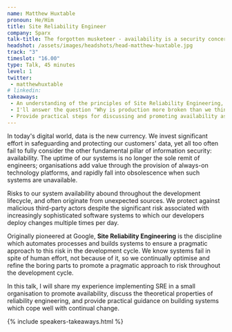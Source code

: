 ```yaml
---
name: Matthew Huxtable
pronoun: He/Him
title: Site Reliability Engineer
company: Sparx
talk-title: The forgotten musketeer - availability is a security concern too!
headshot: /assets/images/headshots/head-matthew-huxtable.jpg
track: "3"
timeslot: "16.00"
type: Talk, 45 minutes
level: 1
twitter:
 - matthewhuxtable
# linkedin: 
takeaways:
 - An understanding of the principles of Site Reliability Engineering, its suitability as a modern approach to operations (and not just by technology/development companies!), and practical steps for its implementation
 - I'll answer the question "Why is production more broken than we think?", briefly consider external cyber threats (although these are well-covered elsewhere), and address fundamental fallacies with many approaches to system/software quality assurance/testing
 - Provide practical steps for discussing and promoting availability as a first-class concern with technology leads, product owners, and other key decision makers to ensure it receives the visibility it requires to allow strategy to be set and risks understood.
---
```


In today's digital world, data is the new currency. We invest significant effort in safeguarding and protecting our customers' data, yet all too often fail to fully consider the other fundamental pillar of information security: availability. The uptime of our systems is no longer the sole remit of engineers; organisations add value through the provision of always-on technology platforms, and rapidly fall into obsolescence when such systems are unavailable.

Risks to our system availability abound throughout the development lifecycle, and often originate from unexpected sources. We protect against malicious third-party actors despite the significant risk associated with increasingly sophisticated software systems to which our developers deploy changes multiple times per day.

Originally pioneered at Google, <strong>Site Reliability Engineering</strong> is the discipline which automates processes and builds systems to ensure a pragmatic approach to this risk in the development cycle. We know systems fail in spite of human effort, not because of it, so we continually optimise and refine the boring parts to promote a pragmatic approach to risk throughout the development cycle. 

In this talk, I will share my experience implementing SRE in a small organisation to promote availability, discuss the theoretical properties of reliability engineering, and provide practical guidance on building systems which cope well with continual change.

{% include speakers-takeaways.html %}